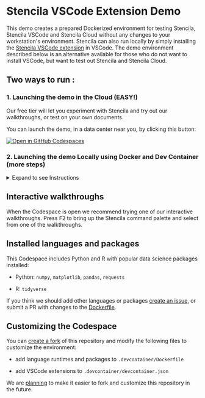 # Stencila VSCode Extension Demo

This demo creates a prepared Dockerized environment for testing Stencila, Stencila VSCode and Stencila Cloud without any changes to your workstation's environment. Stencila can also run locally by simply installing the [Stencila VSCode extension](https://marketplace.visualstudio.com/items?itemName=stencila.stencila) in VSCode. The demo environment described below is an alternative available for those who do not want to install VSCode, but want to test out Stencila and Stencila Cloud. 

## Two ways to run : 

### 1. Launching the demo in the Cloud (EASY!)

Our free tier will let you experiment with Stencila and try out our walkthroughs, or test on your own documents.

You can launch the demo, in a data center near you, by clicking this button:

[![Open in GitHub Codespaces](https://github.com/codespaces/badge.svg)](https://codespaces.new/stencila/demo-codespace?quickstart=1)


### 2. Launching the demo Locally using Docker and Dev Container (more steps)
<details>
<summary>Expand to see Instructions</summary>

This repository has a [Dev Container](https://containers.dev/) defined in the `.devcontainer` directory of the repository. This defines a container that can run Stencila and the associated Stencila VSCode extension on your local machine in a containerized environment. To run locally (requires Docker). 

1. Install VSCode or have it already installed
2. Install Docker or have it already installed
3. Install the [Dev Container Extension](https://marketplace.visualstudio.com/items?itemName=ms-vscode-remote.remote-containers) in VSCode
4. `git clone https://github.com/stencila/demo-codespace`
5. `cd demo-codespace`
6. `code .`
7. Chose "Reopen in Container from the pop-up in VSCode"

<img width="531" alt="image" src="https://github.com/user-attachments/assets/89d3da21-bd54-4129-94e6-506889cc9534">

</details>

## Interactive walkthroughs

When the Codespace is open we recommend trying one of our interactive walkthroughs. Press <kbd>F2</kbd> to bring up the Stencila command palette and select from one of the walkthroughs.


## Installed languages and packages

This Codespace includes Python and R with popular data science packages installed:

- Python: `numpy`, `matplotlib`, `pandas`, `requests`

- R: `tidyverse`

If you think we should add other languages or packages [create an issue](https://github.com/stencila/demo-codespace/issues/new), or submit a PR with changes to the [Dockerfile](https://github.com/stencila/demo-codespace/edit/main/.devcontainer/Dockerfile).

## Customizing the Codespace

You can [create a fork](https://github.com/stencila/demo-codespace/fork) of this repository and modify the following files to customize the environment:

- add language runtimes and packages to `.devcontainer/Dockerfile`

- add VSCode extensions to `.devcontainer/devcontainer.json`

We are [planning](https://github.com/stencila/demo-codespace/issues/3) to make it easier to fork and customize this repository in the future.


